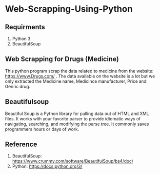 # Web-Scrapping-Using-Python
Requirments
-----------
1. Python 3
2. BeautifulSoup

Web Scrapping for Drugs (Medicine)
---------------------------------
This python program scrap the data related to medicine from the website: https://www.Drugs.com/ . The data available on the website is a lot but we only extracted the Medicine name,
Medicince manufacturer, Price and Genric drug.

Beautifulsoup
------------
Beautiful Soup is a Python library for pulling data out of HTML and XML files. It works with your favorite parser to provide idiomatic ways of navigating, 
searching, and modifying the parse tree. It commonly saves programmers hours or days of work.

Reference
---------
1. BeautifulSoup: https://www.crummy.com/software/BeautifulSoup/bs4/doc/
2. Python: https://docs.python.org/3/
